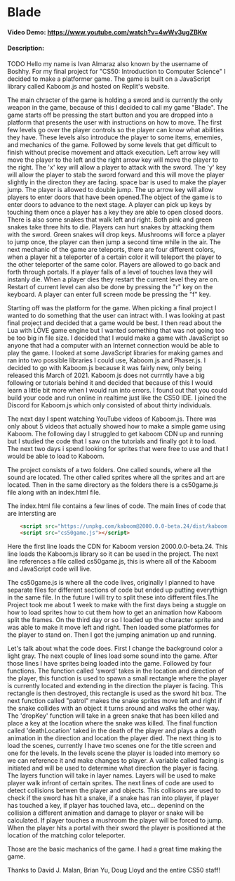 # Blade
#### Video Demo: https://www.youtube.com/watch?v=4wWv3ugZBKw
#### Description:
TODO
Hello my name is Ivan Almaraz also known by the username of Boshhy.
For my final project for "CS50: Introduction to Computer Science" I decided to make a platformer game.
The game is built on a JavaScript library called Kaboom.js and hosted on Replit's website.

The main chracter of the game is holding a sword and is currently the only weapon in the game, because of this
I decided to call my game "Blade". The game starts off be pressing the start button and you are dropped into a
platform that presents the user with instructions on how to move. The first few levels go over the player controls
so the player can know what abilities they have. These levels also introduce the player to some items, ememies, and mechanics
of the game. Followed by some levels that get difficult to finish without precise movement and attack execution.
Left arrow key will move the player to the left and the right arrow key will move the player to the right. The 'x' key will
allow a player to attack with the sword. The 'y' key will allow the player to stab the sword forward and this will move the
player slightly in the directon they are facing. space bar is used to make the player jump. The player is allowed to double jump.
The up arrow key will allow players to enter doors that have been opened.The object of the game is to enter doors to advance to the
next stage. A player can pick up keys by touching them once a player has a key they are able to open closed doors. There is also
some snakes that walk left and right. Both pink and green snakes take three hits to die. Players can hurt snakes by attacking them
with the sword. Green snakes will drop keys. Mushrooms will force a player to jump once, the player can then jump a second time
while in the air. The next mechanic of the game are teleports, there are four different colors, when a player hit a teleporter of
a certain color it will teleport the player to the other teleporter of the same color. Players are allowed to go back and forth
through portals. If a player falls of a level of touches lava they will instanly die. When a player dies they restart the current
level they are on. Restart of current level can also be done by pressing the "r" key on the keyboard. A player can enter full screen
mode be pressing the "f" key.

Starting off was the platform for the game. When picking a final project I wanted to do something that the user can intract with.
I was looking at past final project and decided that a game would be best. I then read about the Lua with LÖVE game engine but I wanted
something that was not going too be too big in file size. I decided that I would make a game with JavaScript so anyone that had a computer with an Internet
connection would be able to play the game. I looked at some JavaScript libraries for making games and ran into two possible
libraries I could use, Kaboom.js and Phaser.js. I decided to go with Kaboom.js because it was fairly new, only being released this March of 2021.
Kaboom.js does not currntly have a big following or tutorials behind it and decided that because of this I would learn a little bit more when I would
run into errors. I found out that you could build your code and run online in realtime just like the CS50 IDE. I joined the Discord for Kaboom.js
which only consisted of about thirty individuals.

The next day I spent watching YouTube videos of Kaboom.js. There was only about 5 videos that actually showed how to make a simple game using Kaboom.
The following day I struggled to get kaboom CDN up and running but I studied the code that I saw on the tutorials and finally got it to load.
The next two days i spend looking for sprites that were free to use and that I would be able to load to Kaboom.

The project consists of a two folders. One called sounds, where all the sound are located. The other called sprites where all the sprites and art are located.
Then in the same directory as the folders there is a cs50game.js file along with an index.html file.

The index.html file contains a few lines of code. The main lines of code that are intersting are
```HTML
    <script src="https://unpkg.com/kaboom@2000.0.0-beta.24/dist/kaboom.js"></script>
    <script src="cs50game.js"></script>
```

Here the first line loads the CDN for Kaboom version 2000.0.0-beta.24. This line loads the Kaboom.js library so it can be used in the project.
The next line references a file called cs50game.js, this is where all of the Kaboom and JavaScript code will live.

The cs50game.js is where all the code lives, originally I planned to have separate files for different sections of code but ended up putting
everythign in the same file. In the future I will try to split these into different files.The Project took me about 1 week to make with the first
days being a stuggle on how to load sprites how to cut them how to get an animation how Kaboom split the frames. On the third day or so I loaded
up the character sprite and was able to make it move left and right. Then loaded some platformes for the player to stand on. Then I got the
jumping animation up and running.

Let's talk about what the code does. First I change the background color a light gray. The next couple of lines load some sound into the game.
After those lines I have sprites being loaded into the game. Followed by four functions. The function called 'sword' takes in the location and direction of the
player, this function is used to spawn a small rectangle where the player is currently located and extending in the direction the player is facing. This rectangle
is then destroyed, this rectangle is used as the sword hit box. The next function called "patrol" makes the snake sprites move left and right
if the snake collides with an object it turns around and walks the other way. The 'dropKey' function will take in a green snake that has been killed
and place a key at the location where the snake was killed. The final function called 'deathLocation' taked in the death of the player and plays a
death animation in the direction and location the player died. The next thing is to load the scenes, currently I have two scenes
one for the title screen and one for the levels. In the levels scene the player is loaded into memory so we can reference it and make changes to player.
A variable called facing is initiated and will be used to determine what direction the player is facing. The layers function will take in layer names.
Layers will be used to make player walk infront of certain sprites. The next lines of code are used to detect collisions betwen the player and objects.
This collisons are used to check if the sword has hit a snake, if a snake has ran into player, if player has touched a key, if player has touched lava, etc...
depenind on the collision a different animation and damage to player or snake will be calculated. If player touches a mushroom the player will be forced to
jump. When the player hits a portal with their sword the player is positioned at the location of the matching color teleporter.

Those are the basic machanics of the game. I had a great time making the game.

Thanks to David J. Malan, Brian Yu, Doug Lloyd and the entire CS50 staff!
